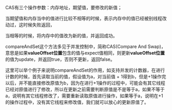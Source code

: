 CAS有三个操作参数：内存地址，期望值，要修改的新值；

当期望值和内存当中的值进行比较不相等的时候，表示内存中的值已经被别线程改动过，这时候失败返回，

当相等的时候，将内存中的值改为新的值，并返回成功。



compareAndSet这个方法多见于并发控制中，简称CAS(Compare And Swap)，意思是如果**valueOffset位置**包含的值与expect值相同，则更新**valueOffset位置**的值为update，并返回true，否则不更新，返回false。

这里可以举个例子来说明compareAndSet的作用，如支持并发的计数器，在进行计数的时候，首先读取当前的值，假设值为a，对当前值 + 1得到b，但是+1操作完以后，并不能直接修改原值为b，因为在进行+1操作的过程中，可能会有其它线程已经对原值进行了修改，所以在更新之前需要判断原值是不是等于a，如果不等于a，说明有其它线程修改了，需要重新读取原值进行操作，如果等于a，说明在+1的操作过程中，没有其它线程来修改值，我们就可以放心的更新原值了。